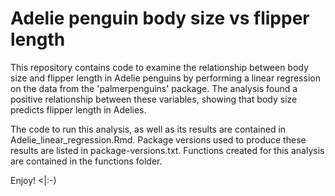 # Adelie penguin body size vs flipper length

This repository contains code to examine the relationship between body size and flipper length in Adelie penguins by performing a linear regression on the data from the 'palmerpenguins' package. The analysis found a positive relationship between these variables, showing that body size predicts flipper length in Adelies.

The code to run this analysis, as well as its results are contained in Adelie_linear_regression.Rmd. Package versions used to produce these results are listed in package-versions.txt. Functions created for this analysis are contained in the functions folder.

Enjoy! <|:-)
